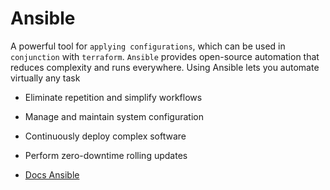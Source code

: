 # Ansible
A powerful tool for `applying configurations`, which can be used in `conjunction` with `terraform`.
`Ansible` provides open-source automation that reduces complexity and runs everywhere. 
Using Ansible lets you automate virtually any task

* Eliminate repetition and simplify workflows
* Manage and maintain system configuration
* Continuously deploy complex software
* Perform zero-downtime rolling updates

* [Docs Ansible](https://docs.ansible.com/ansible/10/getting_started/index.html)
